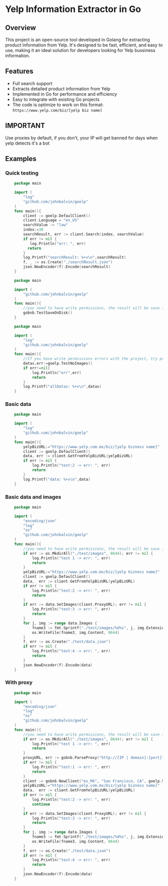 # Yelp Information Extractor in Go

## Overview
This project is an open-source tool developed in Golang for extracting product information from Yelp. It's designed to be fast, efficient, and easy to use, making it an ideal solution for developers looking for Yelp bussiness information.

## Features
- Full search support
- Extracts detailed product information from Yelp
- Implemented in Go for performance and efficiency
- Easy to integrate with existing Go projects
- The code is optimize to work on this format: ```https://www.yelp.com/biz/[yelp biz name]```

## IMPORTANT
Use proxies by default, if you don't, your IP will get banned for days when yelp detects it's a bot

## Examples

### Quick testing

```Go
    package main

    import (
        "log"
        "github.com/johnbalvin/goelp"
    )
    func main(){
        client := goelp.DefaulClient()
        client.Language = "en_US"
        searchValue := "law"
        index:=30
        searchResult, err := client.Search(index, searchValue)
        if err != nil {
           log.Println("err: ", err)
          return
        }
        log.Printf("searchResult: %+v\n",searchResult)
        f, _ := os.Create("./searchResult.json")
        json.NewEncoder(f).Encode(searchResult)
    }
```
```Go
    package main

    import (
        "github.com/johnbalvin/goelp"
    )
    func main(){
        //you need to have write permissions, the result will be save inside folder "test"
        gobnb.TestSaveOnDisk()
    }
```

```Go
    package main

    import (
	    "log"
        "github.com/johnbalvin/goelp"
    )
    func main(){
        //If you have write permissions errors with the project, try printing the data at least
        datas,err:=goelp.TestNoImages()
        if err!=nil{
            log.Println("err",err)
            return
        }
        log.Printf("allDatas: %+v\n",datas)
    }
```


### Basic data

```Go
    package main

    import (
        "log"
        "github.com/johnbalvin/goelp"
    )
    func main(){
        yelpBizURL:="https://www.yelp.com.mx/biz/[yelp bizness name]"
        client := goelp.DefaulClient()
        data, err := client.GetFromYelpBizURL(yelpBizURL)
        if err != nil {
            log.Println("test:2 -> err: ", err)
            return
        }
        log.Printf("data: %+v\n",data)
    }
```

### Basic data and images
```Go
    package main

    import (
        "encoding/json"
        "log"
        "os"
        "github.com/johnbalvin/goelp"
    )
    func main(){
        //you need to have write permissions, the result will be save inside folder "test"
        if err := os.MkdirAll("./test/images", 0644); err != nil {
            log.Println("test 1 -> err: ", err)
            return
        }
        yelpBizURL:="https://www.yelp.com.mx/biz/[yelp bizness name]"
        client := goelp.DefaulClient()
        data,  err := client.GetFromYelpBizURL(yelpBizURL)
        if err != nil {
            log.Println("test:2 -> err: ", err)
            return
        }
        if err := data.SetImages(client.ProxyURL); err != nil {
            log.Println("test:3 -> err: ", err)
            return
        }
        for j, img := range data.Images {
        	fname3 := fmt.Sprintf("./test/images/%d%s", j, img.Extension)
        	os.WriteFile(fname3, img.Content, 0644)
        }
        f, err := os.Create("./test/data.json")
        if err != nil {
            log.Println("test:4 -> err: ", err)
            return
        }
        json.NewEncoder(f).Encode(data)
    }
```

### With proxy

```Go
    package main

    import (
        "encoding/json"
        "log"
        "os"
        "github.com/johnbalvin/goelp"
    )
    func main(){
        //you need to have write permissions, the result will be save inside folder "test"
        if err := os.MkdirAll("./test/images", 0644); err != nil {
            log.Println("test 1 -> err: ", err)
            return
        }
        proxyURL, err := gobnb.ParseProxy("http://[IP | domain]:[port]", "username", "password")
        if err != nil {
            log.Println("test:1 -> err: ", err)
            return
        }
        client := gobnb.NewClient("es_MX", "San Francisco, CA", goelp.SortHighestRate, proxyURL)
        yelpBizURL:="https://www.yelp.com.mx/biz/[yelp bizness name]"
        data,  err := client.GetFromYelpBizURL(yelpBizURL)
        if err != nil {
            log.Println("test:2 -> err: ", err)
            continue
        }
        if err := data.SetImages(client.ProxyURL); err != nil {
            log.Println("test:3 -> err: ", err)
            return
        }
        for j, img := range data.Images {
        	fname3 := fmt.Sprintf("./test/images/%d%s", j, img.Extension)
        	os.WriteFile(fname3, img.Content, 0644)
        }
        f, err := os.Create("./test/data.json")
        if err != nil {
            log.Println("test:4 -> err: ", err)
            return
        }
        json.NewEncoder(f).Encode(data)
    }
```